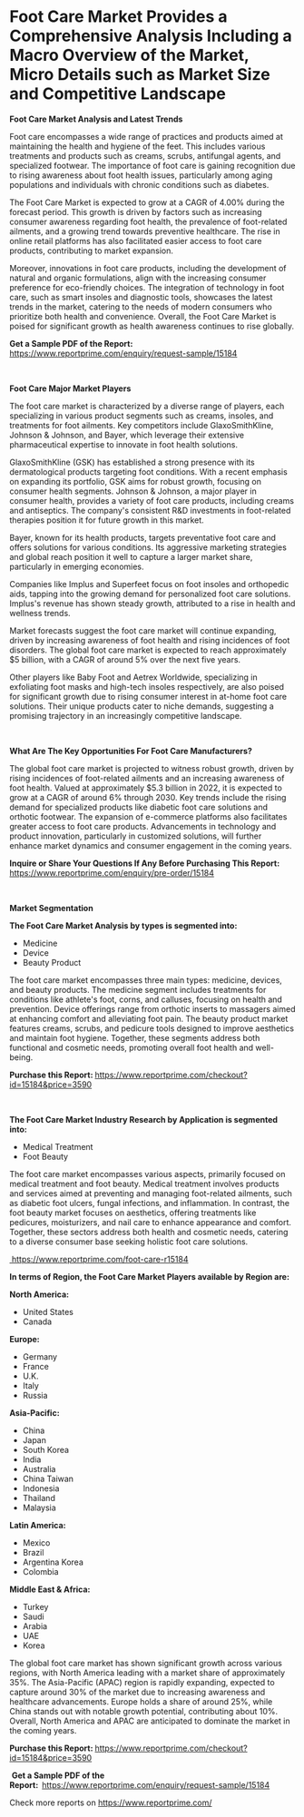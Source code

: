 <p><h1>Foot Care Market Provides a Comprehensive Analysis Including a Macro Overview of the Market, Micro Details such as Market Size and Competitive Landscape</h1></p><p><strong>Foot Care Market Analysis and Latest Trends</strong></p>
<p><p>Foot care encompasses a wide range of practices and products aimed at maintaining the health and hygiene of the feet. This includes various treatments and products such as creams, scrubs, antifungal agents, and specialized footwear. The importance of foot care is gaining recognition due to rising awareness about foot health issues, particularly among aging populations and individuals with chronic conditions such as diabetes.</p><p>The Foot Care Market is expected to grow at a CAGR of 4.00% during the forecast period. This growth is driven by factors such as increasing consumer awareness regarding foot health, the prevalence of foot-related ailments, and a growing trend towards preventive healthcare. The rise in online retail platforms has also facilitated easier access to foot care products, contributing to market expansion.</p><p>Moreover, innovations in foot care products, including the development of natural and organic formulations, align with the increasing consumer preference for eco-friendly choices. The integration of technology in foot care, such as smart insoles and diagnostic tools, showcases the latest trends in the market, catering to the needs of modern consumers who prioritize both health and convenience. Overall, the Foot Care Market is poised for significant growth as health awareness continues to rise globally.</p></p>
<p><strong>Get a Sample PDF of the Report:&nbsp;</strong> <a href="https://www.reportprime.com/enquiry/request-sample/15184?utm_campaign=3352&utm_medium=2&utm_source=Github&utm_content=ia&utm_term=20032025&utm_id=foot-care">https://www.reportprime.com/enquiry/request-sample/15184</a></p>
<p>&nbsp;</p>
<p><strong>Foot Care Major Market Players</strong></p>
<p><p>The foot care market is characterized by a diverse range of players, each specializing in various product segments such as creams, insoles, and treatments for foot ailments. Key competitors include GlaxoSmithKline, Johnson & Johnson, and Bayer, which leverage their extensive pharmaceutical expertise to innovate in foot health solutions.</p><p>GlaxoSmithKline (GSK) has established a strong presence with its dermatological products targeting foot conditions. With a recent emphasis on expanding its portfolio, GSK aims for robust growth, focusing on consumer health segments. Johnson & Johnson, a major player in consumer health, provides a variety of foot care products, including creams and antiseptics. The company's consistent R&D investments in foot-related therapies position it for future growth in this market.</p><p>Bayer, known for its health products, targets preventative foot care and offers solutions for various conditions. Its aggressive marketing strategies and global reach position it well to capture a larger market share, particularly in emerging economies.</p><p>Companies like Implus and Superfeet focus on foot insoles and orthopedic aids, tapping into the growing demand for personalized foot care solutions. Implus's revenue has shown steady growth, attributed to a rise in health and wellness trends.</p><p>Market forecasts suggest the foot care market will continue expanding, driven by increasing awareness of foot health and rising incidences of foot disorders. The global foot care market is expected to reach approximately $5 billion, with a CAGR of around 5% over the next five years. </p><p>Other players like Baby Foot and Aetrex Worldwide, specializing in exfoliating foot masks and high-tech insoles respectively, are also poised for significant growth due to rising consumer interest in at-home foot care solutions. Their unique products cater to niche demands, suggesting a promising trajectory in an increasingly competitive landscape.</p></p>
<p>&nbsp;</p>
<p><strong>What Are The Key Opportunities For Foot Care Manufacturers?</strong></p>
<p><p>The global foot care market is projected to witness robust growth, driven by rising incidences of foot-related ailments and an increasing awareness of foot health. Valued at approximately $5.3 billion in 2022, it is expected to grow at a CAGR of around 6% through 2030. Key trends include the rising demand for specialized products like diabetic foot care solutions and orthotic footwear. The expansion of e-commerce platforms also facilitates greater access to foot care products. Advancements in technology and product innovation, particularly in customized solutions, will further enhance market dynamics and consumer engagement in the coming years.</p></p>
<p><strong>Inquire or Share Your Questions If Any Before Purchasing This Report:</strong> <a href="https://www.reportprime.com/enquiry/pre-order/15184?utm_campaign=3352&utm_medium=2&utm_source=Github&utm_content=ia&utm_term=20032025&utm_id=foot-care">https://www.reportprime.com/enquiry/pre-order/15184</a></p>
<p>&nbsp;</p>
<p><strong>Market Segmentation</strong></p>
<p><strong>The Foot Care Market Analysis by types is segmented into:</strong></p>
<p><ul><li>Medicine</li><li>Device</li><li>Beauty Product</li></ul></p>
<p><p>The foot care market encompasses three main types: medicine, devices, and beauty products. The medicine segment includes treatments for conditions like athlete's foot, corns, and calluses, focusing on health and prevention. Device offerings range from orthotic inserts to massagers aimed at enhancing comfort and alleviating foot pain. The beauty product market features creams, scrubs, and pedicure tools designed to improve aesthetics and maintain foot hygiene. Together, these segments address both functional and cosmetic needs, promoting overall foot health and well-being.</p></p>
<p><strong>Purchase this Report:&nbsp;</strong><a href="https://www.reportprime.com/checkout?id=15184&price=3590&utm_campaign=3352&utm_medium=2&utm_source=Github&utm_content=ia&utm_term=20032025&utm_id=foot-care">https://www.reportprime.com/checkout?id=15184&price=3590</a></p>
<p>&nbsp;</p>
<p><strong>The Foot Care Market Industry Research by Application is segmented into:</strong></p>
<p><ul><li>Medical Treatment</li><li>Foot Beauty</li></ul></p>
<p><p>The foot care market encompasses various aspects, primarily focused on medical treatment and foot beauty. Medical treatment involves products and services aimed at preventing and managing foot-related ailments, such as diabetic foot ulcers, fungal infections, and inflammation. In contrast, the foot beauty market focuses on aesthetics, offering treatments like pedicures, moisturizers, and nail care to enhance appearance and comfort. Together, these sectors address both health and cosmetic needs, catering to a diverse consumer base seeking holistic foot care solutions.</p></p>
<p><a href="https://www.reportprime.com/foot-care-r15184?utm_campaign=3352&utm_medium=2&utm_source=Github&utm_content=ia&utm_term=20032025&utm_id=foot-care">&nbsp;https://www.reportprime.com/foot-care-r15184</a></p>
<p><strong>In terms of Region, the Foot Care Market Players available by Region are:</strong></p>
<p>
    <p> <strong> North America: </strong>
        <ul>
            <li>United States</li>
            <li>Canada</li>
        </ul>
        </p> 
    <p> <strong> Europe: </strong>
        <ul>
            <li>Germany</li>
            <li>France</li>
            <li>U.K.</li>
            <li>Italy</li>
            <li>Russia</li>
        </ul>
        </p> 
    <p> <strong> Asia-Pacific: </strong>
        <ul>
            <li>China</li>
            <li>Japan</li>
            <li>South Korea</li>
            <li>India</li>
            <li>Australia</li>
            <li>China Taiwan</li>
            <li>Indonesia</li>
            <li>Thailand</li>
            <li>Malaysia</li>
        </ul>
        </p> 
    <p> <strong> Latin America: </strong>
        <ul>
            <li>Mexico</li>
            <li>Brazil</li>
            <li>Argentina Korea</li>
            <li>Colombia</li>
        </ul>
        </p> 
    <p> <strong> Middle East & Africa: </strong>
        <ul>
            <li>Turkey</li>
            <li>Saudi</li>
            <li>Arabia</li>
            <li>UAE</li>
            <li>Korea</li>
        </ul>
    </p>
    </p>
<p><p>The global foot care market has shown significant growth across various regions, with North America leading with a market share of approximately 35%. The Asia-Pacific (APAC) region is rapidly expanding, expected to capture around 30% of the market due to increasing awareness and healthcare advancements. Europe holds a share of around 25%, while China stands out with notable growth potential, contributing about 10%. Overall, North America and APAC are anticipated to dominate the market in the coming years.</p></p>
<p><strong>Purchase this Report: </strong><a href="https://www.reportprime.com/checkout?id=15184&price=3590&utm_campaign=3352&utm_medium=2&utm_source=Github&utm_content=ia&utm_term=20032025&utm_id=foot-care">https://www.reportprime.com/checkout?id=15184&price=3590</a></p>
<p>&nbsp;<strong>Get a Sample PDF of the Report:&nbsp;&nbsp;</strong><a href="https://www.reportprime.com/enquiry/request-sample/15184?utm_campaign=3352&utm_medium=2&utm_source=Github&utm_content=ia&utm_term=20032025&utm_id=foot-care">https://www.reportprime.com/enquiry/request-sample/15184</a></p>
<p><strong></strong></p>
<p>Check more reports on <a href="https://www.reportprime.com/?utm_campaign=3352&utm_medium=2&utm_source=Github&utm_content=ia&utm_term=20032025&utm_id=foot-care">https://www.reportprime.com/</a></p>